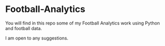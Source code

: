 # Football-Analytics

You will find in this repo some of my Football Analytics work using Python and football data. 

I am open to any suggestions.
